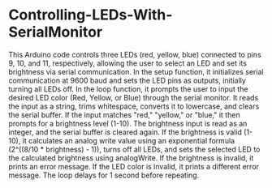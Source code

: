 # Controlling-LEDs-With-SerialMonitor
This Arduino code controls three LEDs (red, yellow, blue) connected to pins 9, 10, and 11, respectively, allowing the user to select an LED and set its brightness via serial communication.
In the setup function, it initializes serial communication at 9600 baud and sets the LED pins as outputs, initially turning all LEDs off. In the loop function, it prompts the user to input the desired LED color (Red, Yellow, or Blue) through the serial monitor. 
It reads the input as a string, trims whitespace, converts it to lowercase, and clears the serial buffer. 
If the input matches "red," "yellow," or "blue," it then prompts for a brightness level (1-10). 
The brightness input is read as an integer, and the serial buffer is cleared again. 
If the brightness is valid (1-10), it calculates an analog write value using an exponential formula (2^((8/10 * brightness) - 1)), turns off all LEDs, and sets the selected LED to the calculated brightness using analogWrite. 
If the brightness is invalid, it prints an error message. 
If the LED color is invalid, it prints a different error message. 
The loop delays for 1 second before repeating.
